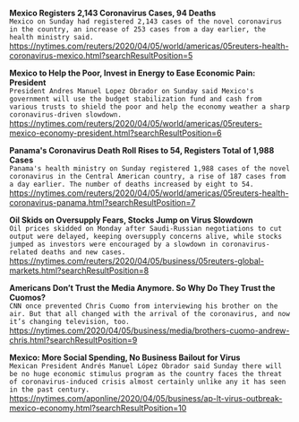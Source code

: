 **Mexico Registers 2,143 Coronavirus Cases, 94 Deaths**\
`Mexico on Sunday had registered 2,143 cases of the novel coronavirus in the country, an increase of 253 cases from a day earlier, the health ministry said.`\
https://nytimes.com/reuters/2020/04/05/world/americas/05reuters-health-coronavirus-mexico.html?searchResultPosition=5

**Mexico to Help the Poor, Invest in Energy to Ease Economic Pain: President**\
`President Andres Manuel Lopez Obrador on Sunday said Mexico's government will use the budget stabilization fund and cash from various trusts to shield the poor and help the economy weather a sharp coronavirus-driven slowdown.`\
https://nytimes.com/reuters/2020/04/05/world/americas/05reuters-mexico-economy-president.html?searchResultPosition=6

**Panama's Coronavirus Death Roll Rises to 54, Registers Total of 1,988 Cases**\
`Panama's health ministry on Sunday registered 1,988 cases of the novel coronavirus in the Central American country, a rise of 187 cases from a day earlier. The number of deaths increased by eight to 54.`\
https://nytimes.com/reuters/2020/04/05/world/americas/05reuters-health-coronavirus-panama.html?searchResultPosition=7

**Oil Skids on Oversupply Fears, Stocks Jump on Virus Slowdown**\
`Oil prices skidded on Monday after Saudi-Russian negotiations to cut output were delayed, keeping oversupply concerns alive, while stocks jumped as investors were encouraged by a slowdown in coronavirus-related deaths and new cases.`\
https://nytimes.com/reuters/2020/04/05/business/05reuters-global-markets.html?searchResultPosition=8

**Americans Don’t Trust the Media Anymore. So Why Do They Trust the Cuomos?**\
`CNN once prevented Chris Cuomo from interviewing his brother on the air. But that all changed with the arrival of the coronavirus, and now it’s changing television, too.`\
https://nytimes.com/2020/04/05/business/media/brothers-cuomo-andrew-chris.html?searchResultPosition=9

**Mexico: More Social Spending, No Business Bailout for Virus**\
`Mexican President Andrés Manuel López Obrador said Sunday there will be no huge economic stimulus program as the country faces the threat of coronavirus-induced crisis almost certainly unlike any it has seen in the past century.`\
https://nytimes.com/aponline/2020/04/05/business/ap-lt-virus-outbreak-mexico-economy.html?searchResultPosition=10

